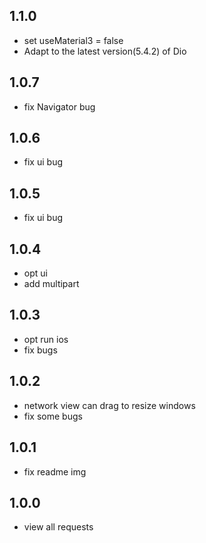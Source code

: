 ## 1.1.0
* set useMaterial3 = false
* Adapt to the latest version(5.4.2) of Dio

## 1.0.7
* fix Navigator bug

## 1.0.6
* fix ui bug

## 1.0.5
* fix ui bug

## 1.0.4
* opt ui
* add multipart

## 1.0.3
* opt run ios
* fix bugs

## 1.0.2
* network view can drag to resize windows
* fix some bugs

## 1.0.1
* fix readme img

## 1.0.0
* view all requests
